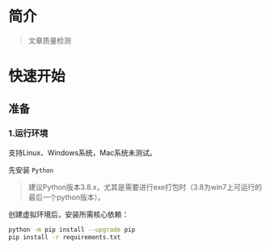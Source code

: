 # 简介

> 文章质量检测

# 快速开始

## 准备

### 1.运行环境

支持Linux、Windows系统，Mac系统未测试。

先安装 `Python`
> 建议Python版本3.8.x，尤其是需要进行exe打包时（3.8为win7上可运行的最后一个python版本）。

创建虚拟环境后，安装所需核心依赖：

```bash
python -m pip install --upgrade pip
pip install -r requirements.txt
```
